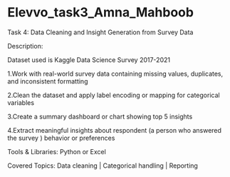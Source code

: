 # Elevvo_task3_Amna_Mahboob

 Task 4: Data Cleaning and Insight Generation from Survey Data 
 
Description:

 Dataset used is Kaggle Data Science Survey 2017-2021
 
 1.Work with real-world survey data containing missing values, duplicates, and inconsistent formatting
 
 2.Clean the dataset and apply label encoding or mapping for categorical variables
 
 3.Create a summary dashboard or chart showing top 5 insights
 
 4.Extract meaningful insights about respondent (a person who answered the survey ) behavior or preferences
 
 Tools & Libraries: Python or Excel 
 
Covered Topics:  Data cleaning |   Categorical handling |  Reporting 
